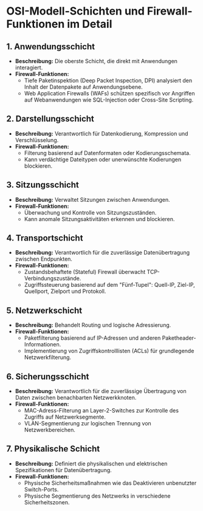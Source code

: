 # OSI-Modell-Schichten und Firewall-Funktionen im Detail

## 1. Anwendungsschicht
- **Beschreibung:** Die oberste Schicht, die direkt mit Anwendungen interagiert.
- **Firewall-Funktionen:** 
  - Tiefe Paketinspektion (Deep Packet Inspection, DPI) analysiert den Inhalt der Datenpakete auf Anwendungsebene.
  - Web Application Firewalls (WAFs) schützen spezifisch vor Angriffen auf Webanwendungen wie SQL-Injection oder Cross-Site Scripting.

## 2. Darstellungsschicht
- **Beschreibung:** Verantwortlich für Datenkodierung, Kompression und Verschlüsselung.
- **Firewall-Funktionen:** 
  - Filterung basierend auf Datenformaten oder Kodierungsschemata.
  - Kann verdächtige Dateitypen oder unerwünschte Kodierungen blockieren.

## 3. Sitzungsschicht
- **Beschreibung:** Verwaltet Sitzungen zwischen Anwendungen.
- **Firewall-Funktionen:** 
  - Überwachung und Kontrolle von Sitzungszuständen.
  - Kann anomale Sitzungsaktivitäten erkennen und blockieren.

## 4. Transportschicht
- **Beschreibung:** Verantwortlich für die zuverlässige Datenübertragung zwischen Endpunkten.
- **Firewall-Funktionen:** 
  - Zustandsbehaftete (Stateful) Firewall überwacht TCP-Verbindungszustände.
  - Zugriffssteuerung basierend auf dem "Fünf-Tupel": Quell-IP, Ziel-IP, Quellport, Zielport und Protokoll.

## 5. Netzwerkschicht
- **Beschreibung:** Behandelt Routing und logische Adressierung.
- **Firewall-Funktionen:** 
  - Paketfilterung basierend auf IP-Adressen und anderen Paketheader-Informationen.
  - Implementierung von Zugriffskontrolllisten (ACLs) für grundlegende Netzwerkfilterung.

## 6. Sicherungsschicht
- **Beschreibung:** Verantwortlich für die zuverlässige Übertragung von Daten zwischen benachbarten Netzwerkknoten.
- **Firewall-Funktionen:** 
  - MAC-Adress-Filterung an Layer-2-Switches zur Kontrolle des Zugriffs auf Netzwerksegmente.
  - VLAN-Segmentierung zur logischen Trennung von Netzwerkbereichen.

## 7. Physikalische Schicht
- **Beschreibung:** Definiert die physikalischen und elektrischen Spezifikationen für Datenübertragung.
- **Firewall-Funktionen:** 
  - Physische Sicherheitsmaßnahmen wie das Deaktivieren unbenutzter Switch-Ports.
  - Physische Segmentierung des Netzwerks in verschiedene Sicherheitszonen.